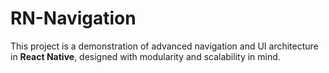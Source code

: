 # RN-Navigation
This project is a demonstration of advanced navigation and UI architecture in **React Native**, designed with modularity and scalability in mind.
